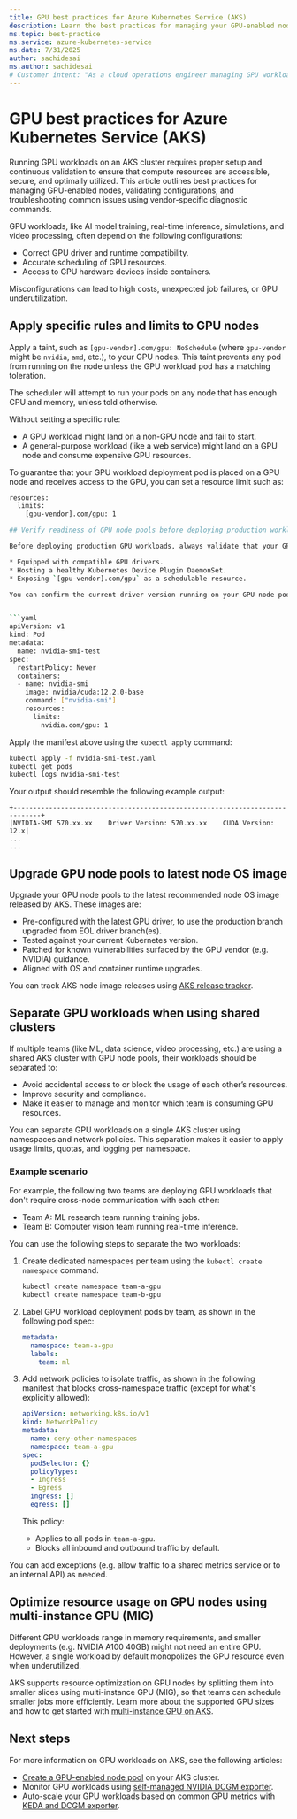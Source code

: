 ```yaml
---
title: GPU best practices for Azure Kubernetes Service (AKS)
description: Learn the best practices for managing your GPU-enabled node pools on Azure Kubernetes Service (AKS)
ms.topic: best-practice
ms.service: azure-kubernetes-service
ms.date: 7/31/2025
author: sachidesai
ms.author: sachidesai
# Customer intent: "As a cloud operations engineer managing GPU workloads on AKS, I want to enforce strong security practices and maintain consistent lifecycle management of GPU node pools, so I can ensure compliance, reduce risk, and keep the GPU infrastructure reliable and maintainable."
---
```


# GPU best practices for Azure Kubernetes Service (AKS)

Running GPU workloads on an AKS cluster requires proper setup and continuous validation to ensure that compute resources are accessible, secure, and optimally utilized. This article outlines best practices for managing GPU-enabled nodes, validating configurations, and troubleshooting common issues using vendor-specific diagnostic commands.

GPU workloads, like AI model training, real-time inference, simulations, and video processing, often depend on the following configurations:

* Correct GPU driver and runtime compatibility.
* Accurate scheduling of GPU resources.
* Access to GPU hardware devices inside containers.

Misconfigurations can lead to high costs, unexpected job failures, or GPU underutilization.


## Apply specific rules and limits to GPU nodes

Apply a taint, such as `[gpu-vendor].com/gpu: NoSchedule` (where `gpu-vendor` might be `nvidia`, `amd`, etc.), to your GPU nodes. This taint prevents any pod from running on the node unless the GPU workload pod has a matching toleration.

The scheduler will attempt to run your pods on any node that has enough CPU and memory, unless told otherwise.

Without setting a specific rule: 

* A GPU workload might land on a non-GPU node and fail to start.
* A general-purpose workload (like a web service) might land on a GPU node and consume expensive GPU resources.

To guarantee that your GPU workload deployment pod is placed on a GPU node and receives access to the GPU, you can set a resource limit such as:

```bash
resources:
  limits:
    [gpu-vendor].com/gpu: 1

## Verify readiness of GPU node pools before deploying production workloads

Before deploying production GPU workloads, always validate that your GPU node pools are:

* Equipped with compatible GPU drivers.
* Hosting a healthy Kubernetes Device Plugin DaemonSet.
* Exposing `[gpu-vendor].com/gpu` as a schedulable resource.

You can confirm the current driver version running on your GPU node pools by deploying a simple diagnostic pod that uses a system management interface associated with the GPU vendor. The following example manifest runs the `nvidia-smi` command once to verify driver installation and runtime readiness on an NVIDIA GPU-enabled node pool:


```yaml
apiVersion: v1
kind: Pod
metadata:
  name: nvidia-smi-test
spec:
  restartPolicy: Never
  containers:
  - name: nvidia-smi
    image: nvidia/cuda:12.2.0-base
    command: ["nvidia-smi"]
    resources:
      limits:
        nvidia.com/gpu: 1
```

Apply the manifest above using the `kubectl apply` command:

```bash
kubectl apply -f nvidia-smi-test.yaml
kubectl get pods
kubectl logs nvidia-smi-test
```

Your output should resemble the following example output:

```output
+-----------------------------------------------------------------------------+
|NVIDIA-SMI 570.xx.xx    Driver Version: 570.xx.xx    CUDA Version: 12.x|
...
...
```

## Upgrade GPU node pools to latest node OS image

Upgrade your GPU node pools to the latest recommended node OS image released by AKS. These images are:

* Pre-configured with the latest GPU driver, to use the production branch upgraded from EOL driver branch(es).
* Tested against your current Kubernetes version.
* Patched for known vulnerabilities surfaced by the GPU vendor (e.g. NVIDIA) guidance.
* Aligned with OS and container runtime upgrades.

You can track AKS node image releases using [AKS release tracker](https://releases.aks.azure.com/).

## Separate GPU workloads when using shared clusters

If multiple teams (like ML, data science, video processing, etc.) are using a shared AKS cluster with GPU node pools, their workloads should be separated to:

* Avoid accidental access to or block the usage of each other’s resources.
* Improve security and compliance.
* Make it easier to manage and monitor which team is consuming GPU resources.

You can separate GPU workloads on a single AKS cluster using namespaces and network policies. This separation makes it easier to apply usage limits, quotas, and logging per namespace.

### Example scenario

For example, the following two teams are deploying GPU workloads that don't require cross-node communication with each other:

* Team A: ML research team running training jobs.
* Team B: Computer vision team running real-time inference.

You can use the following steps to separate the two workloads:

1. Create dedicated namespaces per team using the `kubectl create namespace` command.

    ```bash
    kubectl create namespace team-a-gpu
    kubectl create namespace team-b-gpu
    ```

2. Label GPU workload deployment pods by team, as shown in the following pod spec:

    ```yaml
    metadata:
      namespace: team-a-gpu
      labels:
        team: ml
    ```

3. Add network policies to isolate traffic, as shown in the following manifest that blocks cross-namespace traffic (except for what's explicitly allowed):

    ```yaml
    apiVersion: networking.k8s.io/v1
    kind: NetworkPolicy
    metadata:
      name: deny-other-namespaces
      namespace: team-a-gpu
    spec:
      podSelector: {}
      policyTypes:
      - Ingress
      - Egress
      ingress: []
      egress: []
    ```

    This policy:

    * Applies to all pods in `team-a-gpu`.
    * Blocks all inbound and outbound traffic by default.

You can add exceptions (e.g. allow traffic to a shared metrics service or to an internal API) as needed.


## Optimize resource usage on GPU nodes using multi-instance GPU (MIG)

Different GPU workloads range in memory requirements, and smaller deployments (e.g. NVIDIA A100 40GB) might not need an entire GPU. However, a single workload by default monopolizes the GPU resource even when underutilized. 

AKS supports resource optimization on GPU nodes by splitting them into smaller slices using multi-instance GPU (MIG), so that teams can schedule smaller jobs more efficiently. Learn more about the supported GPU sizes and how to get started with [multi-instance GPU on AKS](./gpu-multi-instance.md).


## Next steps

For more information on GPU workloads on AKS, see the following articles:

* [Create a GPU-enabled node pool](./use-nvidia-gpu.md) on your AKS cluster.
* Monitor GPU workloads using [self-managed NVIDIA DCGM exporter](./monitor-gpu-metrics.md).
* Auto-scale your GPU workloads based on common GPU metrics with [KEDA and DCGM exporter](./autoscale-gpu-workloads-with-keda.md).
